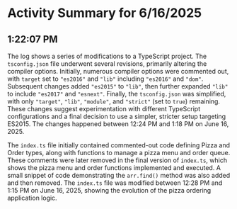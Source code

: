 # Activity Summary for 6/16/2025

## 1:22:07 PM
The log shows a series of modifications to a TypeScript project.  The `tsconfig.json` file underwent several revisions, primarily altering the compiler options.  Initially, numerous compiler options were commented out,  with `target` set to `"es2016"` and `"lib"` including `"es2016"` and `"dom"`.  Subsequent changes added `"es2015"` to `"lib"`, then further expanded `"lib"` to include `"es2017"` and `"esnext"`. Finally, the `tsconfig.json` was simplified, with only `"target"`, `"lib"`, `"module"`, and `"strict"` (set to `true`) remaining.  These changes suggest experimentation with different TypeScript configurations and a final decision to use a simpler, stricter setup targeting ES2015.  The changes happened between 12:24 PM and 1:18 PM on June 16, 2025.

The `index.ts` file initially contained commented-out code defining Pizza and Order types, along with functions to manage a pizza menu and order queue.  These comments were later removed in the final version of `index.ts`, which shows the pizza menu and order functions implemented and executed. A small snippet of code demonstrating the `arr.find()` method was also added and then removed. The `index.ts` file was modified between 12:28 PM and 1:15 PM on June 16, 2025, showing the evolution of the pizza ordering application logic.
